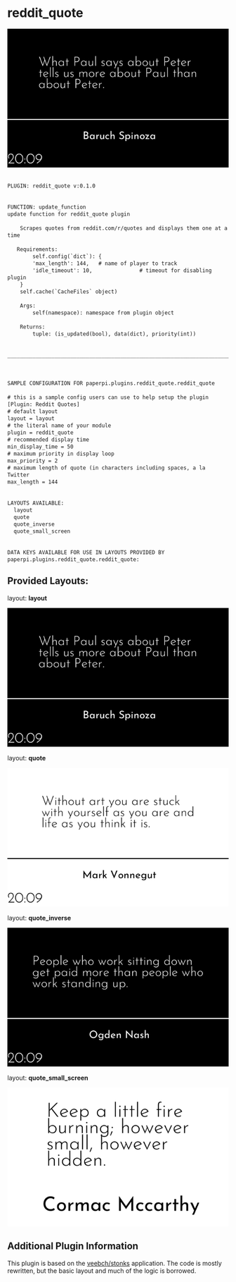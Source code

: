 # reddit_quote
![sample image for plugin paperpi.plugins.reddit_quote](./reddit_quote.layout-sample.png) 

```
 
PLUGIN: reddit_quote v:0.1.0

 
FUNCTION: update_function
update function for reddit_quote plugin
    
    Scrapes quotes from reddit.com/r/quotes and displays them one at a time
    
   Requirements:
        self.config(`dict`): {
        'max_length': 144,   # name of player to track
        'idle_timeout': 10,               # timeout for disabling plugin
    }
    self.cache(`CacheFiles` object)

    Args:
        self(namespace): namespace from plugin object
        
    Returns:
        tuple: (is_updated(bool), data(dict), priority(int))        
    
    
___________________________________________________________________________
 
 

SAMPLE CONFIGURATION FOR paperpi.plugins.reddit_quote.reddit_quote

# this is a sample config users can use to help setup the plugin
[Plugin: Reddit Quotes]
# default layout
layout = layout
# the literal name of your module
plugin = reddit_quote
# recommended display time
min_display_time = 50
# maximum priority in display loop
max_priority = 2
# maximum length of quote (in characters including spaces, a la Twitter
max_length = 144

 
LAYOUTS AVAILABLE:
  layout
  quote
  quote_inverse
  quote_small_screen
 

DATA KEYS AVAILABLE FOR USE IN LAYOUTS PROVIDED BY paperpi.plugins.reddit_quote.reddit_quote:
```

## Provided Layouts:

layout: **layout**

![sample image for plugin layout](./reddit_quote.layout-sample.png) 


layout: **quote**

![sample image for plugin quote](./reddit_quote.quote-sample.png) 


layout: **quote_inverse**

![sample image for plugin quote_inverse](./reddit_quote.quote_inverse-sample.png) 


layout: **quote_small_screen**

![sample image for plugin quote_small_screen](./reddit_quote.quote_small_screen-sample.png) 


## Additional Plugin Information
This plugin is based on the [veebch/stonks](https://github.com/veebch/stonks) application. The code is mostly rewritten, but the basic layout and much of the logic is borrowed.